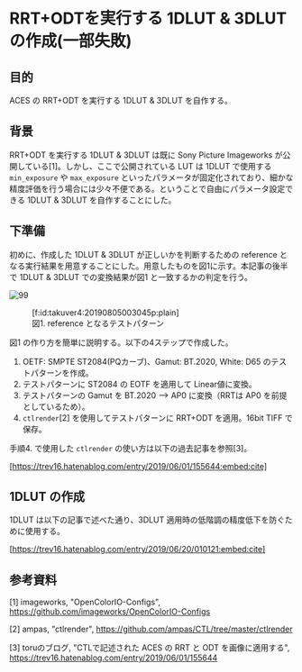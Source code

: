 # RRT+ODTを実行する 1DLUT & 3DLUT の作成(一部失敗)

## 目的

 ACES の RRT+ODT を実行する 1DLUT & 3DLUT を自作する。

## 背景

RRT+ODT を実行する 1DLUT & 3DLUT は既に Sony Picture Imageworks が公開している[1]。しかし、ここで公開されている LUT は 1DLUT で使用する ```min_exposure``` や ```max_exposure``` といったパラメータが固定化されており、細かな精度評価を行う場合には少々不便である。ということで自由にパラメータ設定できる 1DLUT & 3DLUT を自作することにした。

## 下準備

初めに、作成した 1DLUT & 3DLUT が正しいかを判断するための reference となる実行結果を用意することにした。用意したものを図1に示す。本記事の後半で 1DLUT & 3DLUT での変換結果が図1 と一致するかの判定を行う。

![99](./images5/99_src_bt2020_to_ap0_RRT_ODT.Academy.sRGB_100nits_dim.png)

<figure class="figure-image figure-image-fotolife" title="図1. reference となるテストパターン">[f:id:takuver4:20190805003045p:plain]<figcaption>図1. reference となるテストパターン</figcaption></figure>

図1 の作り方を簡単に説明する。以下の4ステップで作成した。

1. OETF: SMPTE ST2084(PQカーブ)、Gamut: BT.2020, White: D65 のテストパターンを作成。
2. テストパターンに ST2084 の EOTF を適用して Linear値に変換。
3. テストパターンの Gamut を BT.2020 --> AP0 に変換（RRTは AP0 を前提としているため）。
4. ```ctlrender```[2] を使用してテストパターンに RRT+ODT を適用。16bit TIFF で保存。

 手順4. で使用した ```ctlrender``` の使い方は以下の過去記事を参照[3]。

[https://trev16.hatenablog.com/entry/2019/06/01/155644:embed:cite]

## 1DLUT の作成

1DLUT は以下の記事で述べた通り、3DLUT 適用時の低階調の精度低下を防ぐために使用する。

[https://trev16.hatenablog.com/entry/2019/06/20/010121:embed:cite]



## 参考資料

[1] imageworks, "OpenColorIO-Configs", https://github.com/imageworks/OpenColorIO-Configs

[2] ampas, "ctlrender", https://github.com/ampas/CTL/tree/master/ctlrender

[3] toruのブログ, "CTLで記述された ACES の RRT と ODT を画像に適用する", https://trev16.hatenablog.com/entry/2019/06/01/155644
